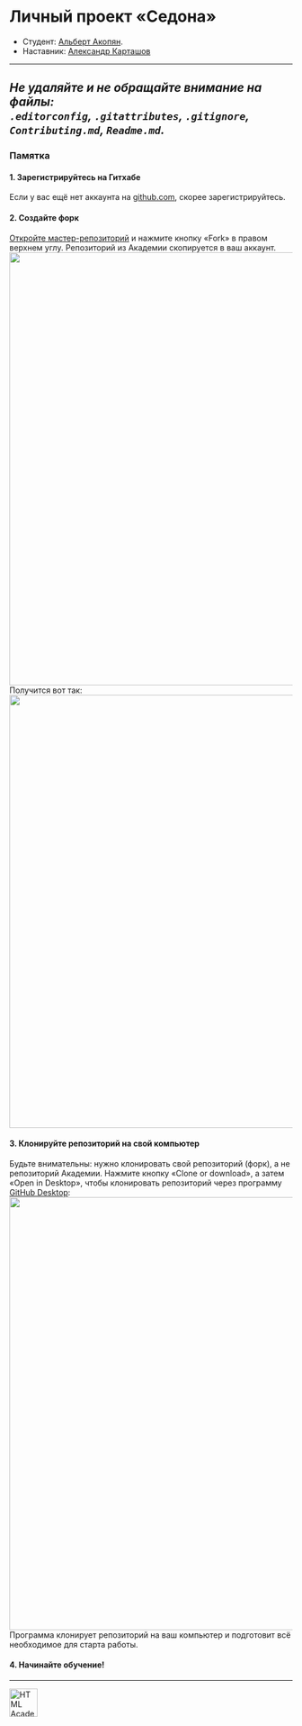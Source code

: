# Личный проект «Седона»
 * Студент: [Альберт Акопян](https://up.htmlacademy.ru/htmlcss/23/user/922473).
* Наставник: [Александр Карташов](https://htmlacademy.ru/profile/id77080)
 ---
 _Не удаляйте и не обращайте внимание на файлы:_<br>
_`.editorconfig`, `.gitattributes`, `.gitignore`, `Contributing.md`, `Readme.md`._
 ---
 ### Памятка
 #### 1. Зарегистрируйтесь на Гитхабе
 Если у вас ещё нет аккаунта на [github.com](https://github.com/join), скорее зарегистрируйтесь.
 #### 2. Создайте форк
 [Откройте мастер-репозиторий](https://github.com/htmlacademy-htmlcss/922473-sedona) и нажмите кнопку «Fork» в правом верхнем углу. Репозиторий из Академии скопируется в ваш аккаунт.
 <img width="769" alt="" src="https://user-images.githubusercontent.com/10909/29037949-67a635d6-7bae-11e7-9f2f-1a48fde231b9.jpg">
 Получится вот так:
 <img width="769" alt="" src="https://user-images.githubusercontent.com/10909/29037953-6a8a7384-7bae-11e7-83ac-59603b1d696c.jpg">
 #### 3. Клонируйте репозиторий на свой компьютер
 Будьте внимательны: нужно клонировать свой репозиторий (форк), а не репозиторий Академии. Нажмите кнопку «Clone or download», а затем «Open in Desktop», чтобы клонировать репозиторий через программу [GitHub Desktop](https://desktop.github.com):
 <img width="769" alt="" src="https://user-images.githubusercontent.com/10909/29037955-6c20c16c-7bae-11e7-9e1a-c52010042976.jpg">
 Программа клонирует репозиторий на ваш компьютер и подготовит всё необходимое для старта работы.
 #### 4. Начинайте обучение!
 ---
 <a href="https://htmlacademy.ru/intensive/htmlcss"><img align="left" width="50" height="50" alt="HTML Academy" src="https://up.htmlacademy.ru/static/img/intensive/htmlcss/logo-for-github-2.png"></a>
